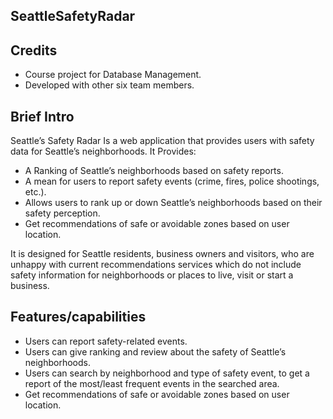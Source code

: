  ## SeattleSafetyRadar
 
## Credits
- Course project for Database Management. 
- Developed with other six team members.

## Brief Intro
Seattle’s Safety Radar Is a web application that provides users with safety data for Seattle’s neighborhoods. It Provides:
- A Ranking of Seattle’s neighborhoods based on safety reports.
- A mean for users to report safety events (crime, fires, police shootings, etc.).
- Allows users to rank up or down Seattle’s neighborhoods based on their safety perception.
- Get recommendations of safe or avoidable zones based on user location.

It is designed for Seattle residents, business owners and visitors, who are unhappy with current recommendations services which do not include safety information for neighborhoods or places to live, visit or start a business.

## Features/capabilities
- Users can report safety-related events.
- Users can give ranking and review about the safety of Seattle’s neighborhoods.
- Users can search by neighborhood and type of safety event, to get a report of the most/least frequent events in the searched area.
- Get recommendations of safe or avoidable zones based on user location.

